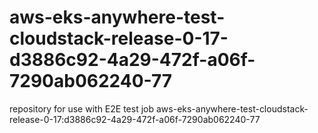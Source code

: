 # aws-eks-anywhere-test-cloudstack-release-0-17-d3886c92-4a29-472f-a06f-7290ab062240-77
repository for use with E2E test job aws-eks-anywhere-test-cloudstack-release-0-17:d3886c92-4a29-472f-a06f-7290ab062240-77
